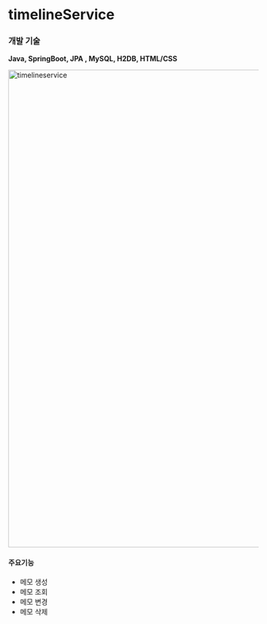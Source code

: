 # timelineService

### 개발 기술
**Java, SpringBoot, JPA , MySQL, H2DB, HTML/CSS**

<img width="960" alt="timelineservice" src="https://user-images.githubusercontent.com/53509789/105494051-928b0e00-5cfd-11eb-93d7-df72d6e5797c.PNG">

#### 주요기능
- 메모 생성
- 메모 조회
- 메모 변경
- 메모 삭제
